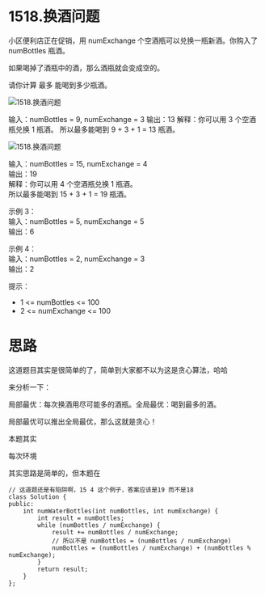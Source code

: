 
# 1518.换酒问题 

小区便利店正在促销，用 numExchange 个空酒瓶可以兑换一瓶新酒。你购入了 numBottles 瓶酒。

如果喝掉了酒瓶中的酒，那么酒瓶就会变成空的。

请你计算 最多 能喝到多少瓶酒。


![1518.换酒问题](https://img-blog.csdnimg.cn/20201215173958151.png)

输入：numBottles = 9, numExchange = 3
输出：13
解释：你可以用 3 个空酒瓶兑换 1 瓶酒。
所以最多能喝到 9 + 3 + 1 = 13 瓶酒。

![1518.换酒问题](https://img-blog.csdnimg.cn/20201215174130529.png) 

输入：numBottles = 15, numExchange = 4   
输出：19   
解释：你可以用 4 个空酒瓶兑换 1 瓶酒。  
所以最多能喝到 15 + 3 + 1 = 19 瓶酒。  

示例 3：     
输入：numBottles = 5, numExchange = 5       
输出：6   

示例 4：  
输入：numBottles = 2, numExchange = 3     
输出：2   

提示：  

* 1 <= numBottles <= 100
* 2 <= numExchange <= 100

# 思路 

这道题目其实是很简单的了，简单到大家都不以为这是贪心算法，哈哈 

来分析一下：

局部最优：每次换酒用尽可能多的酒瓶。全局最优：喝到最多的酒。 

局部最优可以推出全局最优，那么这就是贪心！

本题其实


每次环境 

其实思路是简单的，但本题在

```
// 这道题还是有陷阱啊，15 4 这个例子，答案应该是19 而不是18
class Solution {
public:
    int numWaterBottles(int numBottles, int numExchange) {
        int result = numBottles;
        while (numBottles / numExchange) {
            result += numBottles / numExchange;
            // 所以不是 numBottles = (numBottles / numExchange)
            numBottles = (numBottles / numExchange) + (numBottles % numExchange);
        }
        return result;
    }
};
```
